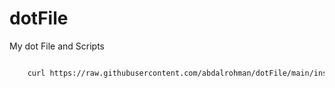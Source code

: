 # dotFile
My dot File and Scripts

```bash

    curl https://raw.githubusercontent.com/abdalrohman/dotFile/main/install.sh -L > dotFile.sh && bash dotFile.sh
```

